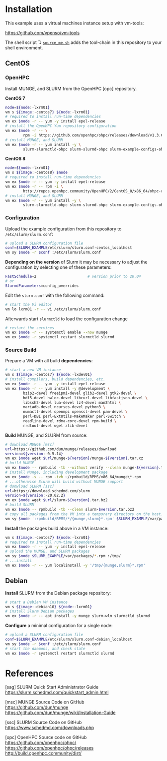 # Installation

This example uses a virtual machines instance setup with vm-tools:

https://github.com/vpenso/vm-tools

The shell script ↴ [`source_me.sh`][0] adds the tool-chain in this repository to 
your shell environment.

## CentOS

### OpenHPC

Install MUNGE, and SLURM from the OpenHPC [opc] repository.

**CentOS 7**

```bash
node=${node:-lxrm01}
vm s ${image:-centos7} ${node:-lxrm01}
# required to install run-time dependencies
vm ex $node -r -- yum -y install epel-release
# install the OpenHPC Yum repository configuration
vm ex $node -r -- \
        rpm -i https://github.com/openhpc/ohpc/releases/download/v1.3.GA/ohpc-release-1.3-1.el7.x86_64.rpm
# install MUNGE, and SLURM
vm ex $node -r -- yum install -y \
        slurm-slurmctld-ohpc slurm-slurmd-ohpc slurm-example-configs-ohpc
```

**CentOS 8**

```bash
node=${node:-lxrm01}
vm s ${image:-centos8} $node
# required to install run-time dependencies
vm ex $node -r -- yum -y install epel-release
vm ex $node -r -- rpm -i \
        http://repos.openhpc.community/OpenHPC/2/CentOS_8/x86_64/ohpc-release-2-1.el8.x86_64.rpm
# install MUNGE, and SLURM
vm ex $node -r -- yum install -y \
        slurm-slurmctld-ohpc slurm-slurmd-ohpc slurm-example-configs-ohpc
```

### Configuration

Upload the example configuration from this repository to
`/etc/slurm/slurm.conf`:

```bash
# upload a SLURM configuration file
conf=$SLURM_EXAMPLE/etc/slurm/slurm.conf-centos_localhost
vm sy $node -r $conf :/etc/slurm/slurm.conf
```

**Depending on the version** of Slurm it may be necessary to adjust the
configuration by selecting one of these parameters:

```bash
FastSchedule=2                       # version prior to 20.04
# or
SlurmdParameters=config_overrides
```

Edit the `slurm.conf` with the following command:

```bash
# start the Vi editor
vm lo lxrm01 -r -- vi /etc/slurm/slurm.conf
```

Afterwards start `slurmctld` to load the configuration change

```bash
# restart the services
vm ex $node -r -- systemctl enable --now munge
vm ex $node -r systemctl restart slurmctld slurmd
```

### Source Build

Prepare a VM with all build **dependencies**:

```bash
# start a new VM instance
vm s ${image:-centos7} ${node:-lxdev01}
# install compilers, build dependencies, etc.
vm ex $node -r -- yum -y install epel-release
vm ex $node -r -- yum install -y @development \
        bzip2-devel freeipmi-devel glib2-devel gtk2-devel \
        hdf5-devel hwloc-devel libcurl-devel libfastjson-devel \
        libssh2-devel lua-devel lz4-devel man2html \
        mariadb-devel ncurses-devel python3 \
        numactl-devel openmpi openssl-devel pam-devel \
        perl-DBI perl-ExtUtils-MakeMaker perl-Switch \
        readline-devel rdma-core-devel rpm-build \
        rrdtool-devel wget zlib-devel
```

**Build** MUNGE, and SLURM from source:

```bash
# download MUNGE [msc]
url=https://github.com/dun/munge/releases/download
version=${version:-0.5.14}
vm ex $node wget $url/munge-${version}/munge-${version}.tar.xz
# build MUNGE
vm ex $node -- rpmbuild -tb --without verify --clean munge-${version}.tar.xz
# install Munge, including development package
vm ex $node -s -- rpm -ivh ~/rpmbuild/RPMS/x86_64/munge\*.rpm
# ...otherwise Slurm will build without MUNGE support
# donwload SLURM [ssc]
url=https://download.schedmd.com/slurm
version=${version:-20.02.2}
vm ex $node wget $url/slurm-${version}.tar.bz2
# build SLURM
vm ex $node -- rpmbuild -tb --clean slurm-$version.tar.bz2
# copy all packages from the VM into a temporary directory on the host:
vm sy $node ':rpmbuild/RPMS/*/{munge,slurm}*.rpm' $SLURM_EXAMPLE/var/packages/
```

**Install** the packages build above in a VM instance:

```bash
vm s ${image:-centos7} ${node:-lxrm01}
# required to install run-time dependencies
vm ex $node -r -- yum -y install epel-release
# upload the MUNGE, and SLURM packages
vm sy $node $SLURM_EXAMPLE/var/packages/*.rpm :/tmp/
# ...install
vm ex $node -r -- yum localinstall -y '/tmp/{munge,slurm}*.rpm'
```

## Debian

**Install** SLURM from the Debian package repository:

```bash
# start a Debian VM instance
vm s ${image:-debian10} ${node:-lxrm01}
# install Slurm Debian packages
vm ex $node -r -- apt install -y munge slurm-wlm slurmctld slurmd
```

**Configure** a minimal configuration for a single node:

```bash
# upload a SLURM configuration file
conf=$SLURM_EXAMPLE/etc/slurm/slurm.conf-debian_localhost
vm sy $node -r $conf :/etc/slurm/slurm.conf
# start the daemons, and check state
vm ex $node -r systemctl restart slurmctld slurmd
```


# References

[sag] SLURM Quick Start Administrator Guide  
<https://slurm.schedmd.com/quickstart_admin.html>

[msc] MUNGE Source Code on GitHub  
<https://github.com/dun/munge>  
<https://github.com/dun/munge/wiki/Installation-Guide>

[ssc] SLURM Source Code on GitHub  
<https://www.schedmd.com/downloads.php>

[opc] OpenHPC Source code on GitHub  
<https://github.com/openhpc/ohpc/>  
<https://github.com/openhpc/ohpc/releases>  
<http://build.openhpc.community/dist/>

[0]: source_me.sh
[1]: etc/slurm/slurm.conf-debian_localhost
[2]: docs/slurm_daemons.md
